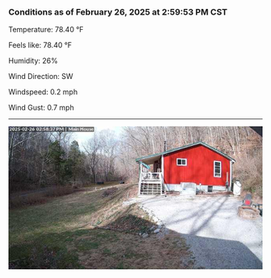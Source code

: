 ### Conditions as of February 26, 2025 at 2:59:53 PM CST 

Temperature: 78.40 &deg;F

Feels like: 78.40 &deg;F

Humidity: 26%

Wind Direction: SW

Windspeed: 0.2 mph

Wind Gust: 0.7 mph

---

<img src="./images/latest.jpeg"/>

